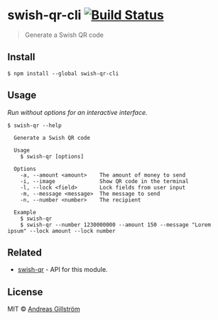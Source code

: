 # swish-qr-cli [![Build Status](https://travis-ci.org/gillstrom/swish-qr-cli.svg?branch=master)](https://travis-ci.org/gillstrom/swish-qr-cli)

> Generate a Swish QR code


## Install

```
$ npm install --global swish-qr-cli
```


## Usage

*Run without options for an interactive interface.*

```
$ swish-qr --help

  Generate a Swish QR code

  Usage
    $ swish-qr [options]

  Options
    -a, --amount <amount>    The amount of money to send
    -i, --image              Show QR code in the terminal
    -l, --lock <field>       Lock fields from user input
    -m, --message <message>  The message to send
    -n, --number <number>    The recipient

  Example
    $ swish-qr
    $ swish-qr --number 1230000000 --amount 150 --message "Lorem ipsum" --lock amount --lock number
```


## Related

* [swish-qr](https://github.com/gillstrom/swish-qr) - API for this module.


## License

MIT © [Andreas Gillström](http://github.com/gillstrom)
